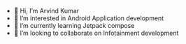 - 👋 Hi, I’m Arvind Kumar 
- 👀 I’m interested in Android Application development
- 🌱 I’m currently learning Jetpack compose
- 💞️ I’m looking to collaborate on Infotainment development

<!---
yadavArvindKumar/yadavArvindKumar is a ✨ special ✨ repository because its `README.md` (this file) appears on your GitHub profile.
You can click the Preview link to take a look at your changes.
--->
